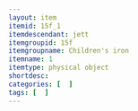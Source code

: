 ```yaml
---
layout: item
itemid: 15f_1
itemdescendant: jett
itemgroupid: 15f
itemgroupname: Children's iron
itemname: 1
itemtype: physical object
shortdesc: 
categories: [  ]
tags: [  ]
---
```







